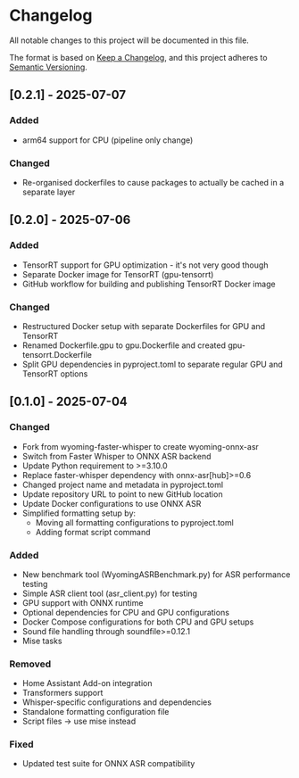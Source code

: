 # Changelog

All notable changes to this project will be documented in this file.

The format is based on [Keep a Changelog](https://keepachangelog.com/en/1.0.0/),
and this project adheres to [Semantic Versioning](https://semver.org/spec/v2.0.0.html).

## [0.2.1] - 2025-07-07

### Added
- arm64 support for CPU (pipeline only change)

### Changed
- Re-organised dockerfiles to cause packages to actually be cached in a separate layer

## [0.2.0] - 2025-07-06

### Added
- TensorRT support for GPU optimization - it's not very good though
- Separate Docker image for TensorRT (gpu-tensorrt)
- GitHub workflow for building and publishing TensorRT Docker image

### Changed
- Restructured Docker setup with separate Dockerfiles for GPU and TensorRT
- Renamed Dockerfile.gpu to gpu.Dockerfile and created gpu-tensorrt.Dockerfile
- Split GPU dependencies in pyproject.toml to separate regular GPU and TensorRT options

## [0.1.0] - 2025-07-04

### Changed
- Fork from wyoming-faster-whisper to create wyoming-onnx-asr
- Switch from Faster Whisper to ONNX ASR backend
- Update Python requirement to >=3.10.0
- Replace faster-whisper dependency with onnx-asr[hub]>=0.6
- Changed project name and metadata in pyproject.toml
- Update repository URL to point to new GitHub location
- Update Docker configurations to use ONNX ASR
- Simplified formatting setup by:
  - Moving all formatting configurations to pyproject.toml
  - Adding format script command

### Added
- New benchmark tool (WyomingASRBenchmark.py) for ASR performance testing
- Simple ASR client tool (asr_client.py) for testing
- GPU support with ONNX runtime
- Optional dependencies for CPU and GPU configurations
- Docker Compose configurations for both CPU and GPU setups
- Sound file handling through soundfile>=0.12.1
- Mise tasks

### Removed
- Home Assistant Add-on integration
- Transformers support
- Whisper-specific configurations and dependencies
- Standalone formatting configuration file
- Script files -> use mise instead

### Fixed
- Updated test suite for ONNX ASR compatibility
